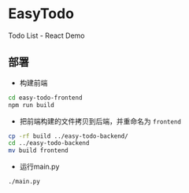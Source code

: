 # EasyTodo
Todo List - React Demo

## 部署
* 构建前端
```sh
cd easy-todo-frontend
npm run build
```

* 把前端构建的文件拷贝到后端，并重命名为 `frontend`
```sh
cp -rf build ../easy-todo-backend/
cd ../easy-todo-backend
mv build frontend
```

* 运行main.py
```sh
./main.py
```